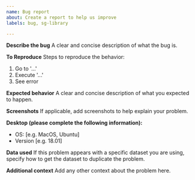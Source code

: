 ```yaml
---
name: Bug report
about: Create a report to help us improve
labels: bug, sg-library

---
```


**Describe the bug**
A clear and concise description of what the bug is.

**To Reproduce**
Steps to reproduce the behavior:
1. Go to '...'
2. Execute '...'
4. See error

**Expected behavior**
A clear and concise description of what you expected to happen.

**Screenshots**
If applicable, add screenshots to help explain your problem.

**Desktop (please complete the following information):**
 - OS: [e.g. MacOS, Ubuntu]
 - Version [e.g. 18.01]

**Data used**
If this problem appears with a specific dataset you are using, specify how to get the dataset to duplicate the problem.

**Additional context**
Add any other context about the problem here.
